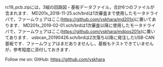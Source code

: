 
rc19_pcb.zipには，3組の回路図・基板データファイル，合計6つのファイルが含まれます．
MD201x_2018-11-25.sch/brdは1次審査まで使用したモータドライバで，ファームウェアはここ(https://github.com/yskhara/md201x)に置いてあります．
MD201x_2019-02-01.sch/brdは1次審査以降に使用したモータドライバで，ファームウェアはここ(https://github.com/yskhara/mdpos201x)に置いてあります．
usbcan_20190426.sch/brdは2次落ち以降に発注したUSB-CAN基板です．ファームウェアはまだありませんし，基板もテストできていませんが，参考程度に添付しておきます．

Follow me on:
GitHub: https://github.com/yskhara
